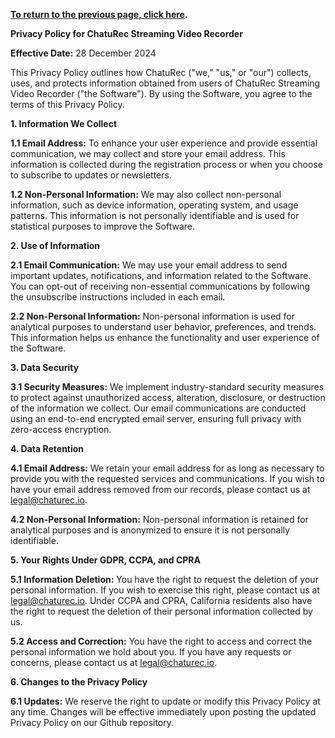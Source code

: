 **[To return to the previous page, click here](https://github.com/chaturec/chaturbate-recorder-and-downloader/).**

**Privacy Policy for ChatuRec Streaming Video Recorder**

**Effective Date:** 28 December 2024

This Privacy Policy outlines how ChatuRec ("we," "us," or "our") collects, uses, and protects information obtained from users of ChatuRec Streaming Video Recorder ("the Software"). By using the Software, you agree to the terms of this Privacy Policy.

**1. Information We Collect**

**1.1 Email Address:** To enhance your user experience and provide essential communication, we may collect and store your email address. This information is collected during the registration process or when you choose to subscribe to updates or newsletters.

**1.2 Non-Personal Information:** We may also collect non-personal information, such as device information, operating system, and usage patterns. This information is not personally identifiable and is used for statistical purposes to improve the Software.

**2. Use of Information**

**2.1 Email Communication:** We may use your email address to send important updates, notifications, and information related to the Software. You can opt-out of receiving non-essential communications by following the unsubscribe instructions included in each email.

**2.2 Non-Personal Information:** Non-personal information is used for analytical purposes to understand user behavior, preferences, and trends. This information helps us enhance the functionality and user experience of the Software.

**3. Data Security**

**3.1 Security Measures:** We implement industry-standard security measures to protect against unauthorized access, alteration, disclosure, or destruction of the information we collect. Our email communications are conducted using an end-to-end encrypted email server, ensuring full privacy with zero-access encryption.

**4. Data Retention**

**4.1 Email Address:** We retain your email address for as long as necessary to provide you with the requested services and communications. If you wish to have your email address removed from our records, please contact us at legal@chaturec.io.

**4.2 Non-Personal Information:** Non-personal information is retained for analytical purposes and is anonymized to ensure it is not personally identifiable.

**5. Your Rights Under GDPR, CCPA, and CPRA**

**5.1 Information Deletion:** You have the right to request the deletion of your personal information. If you wish to exercise this right, please contact us at legal@chaturec.io. Under CCPA and CPRA, California residents also have the right to request the deletion of their personal information collected by us.

**5.2 Access and Correction:** You have the right to access and correct the personal information we hold about you. If you have any requests or concerns, please contact us at legal@chaturec.io.

**6. Changes to the Privacy Policy**

**6.1 Updates:** We reserve the right to update or modify this Privacy Policy at any time. Changes will be effective immediately upon posting the updated Privacy Policy on our Github repository.
